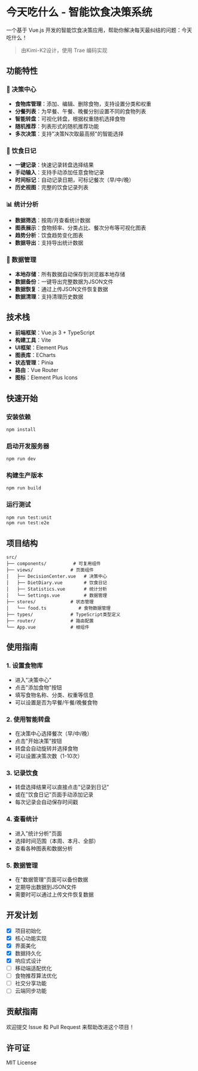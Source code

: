 # 今天吃什么 - 智能饮食决策系统

一个基于 Vue.js 开发的智能饮食决策应用，帮助你解决每天最纠结的问题：今天吃什么！

> 由Kimi-K2设计，使用 Trae 编码实现

## 功能特性

### 🎯 决策中心

- **食物库管理**：添加、编辑、删除食物，支持设置分类和权重
- **分餐列表**：为早餐、午餐、晚餐分别设置不同的食物列表
- **智能转盘**：可视化转盘，根据权重随机选择食物
- **随机推荐**：列表形式的随机推荐功能
- **多次决策**：支持"决策N次取最高频"的智能选择

### 📔 饮食日记

- **一键记录**：快速记录转盘选择结果
- **手动输入**：支持手动添加任意食物记录
- **时间标记**：自动记录日期，可标记餐次（早/中/晚）
- **历史视图**：完整的饮食记录列表

### 📊 统计分析

- **数据筛选**：按周/月查看统计数据
- **图表展示**：食物频率、分类占比、餐次分布等可视化图表
- **趋势分析**：饮食趋势变化图表
- **数据导出**：支持导出统计数据

### 💾 数据管理

- **本地存储**：所有数据自动保存到浏览器本地存储
- **数据备份**：一键导出完整数据为JSON文件
- **数据恢复**：通过上传JSON文件恢复数据
- **数据清理**：支持清理历史数据

## 技术栈

- **前端框架**：Vue.js 3 + TypeScript
- **构建工具**：Vite
- **UI框架**：Element Plus
- **图表库**：ECharts
- **状态管理**：Pinia
- **路由**：Vue Router
- **图标**：Element Plus Icons

## 快速开始

### 安装依赖

```bash
npm install
```

### 启动开发服务器

```bash
npm run dev
```

### 构建生产版本

```bash
npm run build
```

### 运行测试

```bash
npm run test:unit
npm run test:e2e
```

## 项目结构

```
src/
├── components/          # 可复用组件
├── views/              # 页面组件
│   ├── DecisionCenter.vue   # 决策中心
│   ├── DietDiary.vue        # 饮食日记
│   ├── Statistics.vue       # 统计分析
│   └── Settings.vue         # 数据管理
├── stores/             # 状态管理
│   └── food.ts            # 食物数据管理
├── types/              # TypeScript类型定义
├── router/             # 路由配置
└── App.vue             # 根组件
```

## 使用指南

### 1. 设置食物库

- 进入"决策中心"
- 点击"添加食物"按钮
- 填写食物名称、分类、权重等信息
- 可以设置是否为早餐/午餐/晚餐食物

### 2. 使用智能转盘

- 在决策中心选择餐次（早/中/晚）
- 点击"开始决策"按钮
- 转盘会自动旋转并选择食物
- 可以设置决策次数（1-10次）

### 3. 记录饮食

- 转盘选择结果可以直接点击"记录到日记"
- 或在"饮食日记"页面手动添加记录
- 每次记录会自动保存时间戳

### 4. 查看统计

- 进入"统计分析"页面
- 选择时间范围（本周、本月、全部）
- 查看各种图表和数据分析

### 5. 数据管理

- 在"数据管理"页面可以备份数据
- 定期导出数据到JSON文件
- 需要时可以通过上传文件恢复数据

## 开发计划

- [x] 项目初始化
- [x] 核心功能实现
- [x] 界面美化
- [x] 数据持久化
- [x] 响应式设计
- [ ] 移动端适配优化
- [ ] 食物推荐算法优化
- [ ] 社交分享功能
- [ ] 云端同步功能

## 贡献指南

欢迎提交 Issue 和 Pull Request 来帮助改进这个项目！

## 许可证

MIT License

